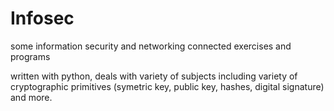 # Infosec
some information security and networking connected exercises and programs

written with python, deals with variety of subjects including variety of cryptographic primitives (symetric key, public key, hashes, digital signature) and more.
